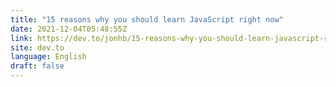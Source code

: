 ```yaml
---
title: "15 reasons why you should learn JavaScript right now"
date: 2021-12-04T05:48:55Z
link: https://dev.to/jonhb/15-reasons-why-you-should-learn-javascript-right-now-3l21?utm_medium=RSS&utm_source=news.12bit.vn
site: dev.to
language: English
draft: false
---
```

